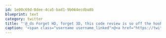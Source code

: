 ```yaml
---
id: 1e00c69d-8dee-4ca5-bad1-9b064ecdba8b
blueprint: text
category: twitter
title: "'@_ds Forget HD, forget 3D, this code review is so off the hook, we're filming it in 4D!"
caption: '<span class="username username_linked">@<a href="https://twitter.com/_ds" title="Dustin Senos">_ds</a></span> Forget HD, forget 3D, this code review is so off the hook, we''re filming it in 4D!'
---
```

